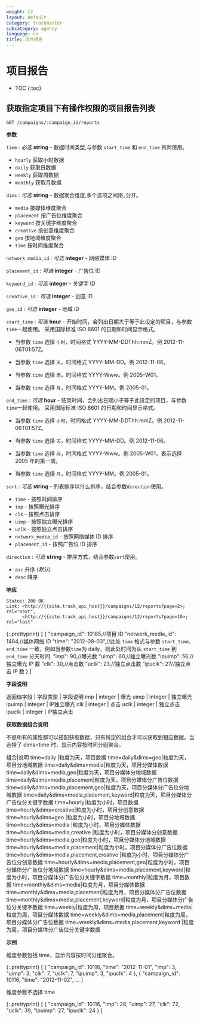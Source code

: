 ```yaml
---
weight: 12
layout: default
category: trackmaster
subcategory: agency
language: cn
title: 项目报告
---
```


# 项目报告

* TOC
{:toc}

## 获取指定项目下有操作权限的项目报告列表

    GET /campaigns/:campaign_id/reports

**参数**

`time`
: _必选_ **string** - 数据时间类型,与参数 `start_time` 和 `end_time` 共同使用。

  * `hourly` 获取小时数据
  * `daily` 获取日数据
  * `weekly` 获取周数据
  * `monthly` 获取月数据

`dims`
: _可选_ **string** - 数据聚合维度,多个选项之间用`,`分开。

  * `media` 按媒体维度聚合
  * `placement` 按广告位维度聚合
  * `keyword` 按关键字维度聚合
  * `creative` 按创意维度聚合
  * `geo` 按地域维度聚合
  * `time` 按时间维度聚合

`network_media_id`
: _可选_ **integer** - 网络媒体 ID

`placement_id`
: _可选_ **integer** - 广告位 ID

`keyword_id`
: _可选_ **integer** - 关键字 ID

`creative_id`
: _可选_ **integer** - 创意 ID

`geo_id`
: _可选_ **integer** - 地域 ID

`start_time`
: _可选_ **hour** - 开始时间，会列出日期大于等于此设定的项目，与参数`time`一起使用。
采用国际标准 ISO 8601 的日期和时间显示格式。

  * 当参数 `time` 选择 `小时`，时间格式 YYYY-MM-DDThh:mmZ。例 2012-11-06T01:57Z。

  * 当参数 `time` 选择 `天`，时间格式 YYYY-MM-DD。例 2012-11-06。

  * 当参数 `time` 选择 `周`，时间格式 YYYY-Www。例 2005-W01。

  * 当参数 `time` 选择 `月`，时间格式 YYYY-MM。例 2005-01。

`end_time`
: _可选_ **hour** - 结束时间，会列出日期小于等于此设定的项目，与参数`time`一起使用。
采用国际标准 ISO 8601 的日期和时间显示格式。

  * 当参数 `time` 选择 `小时`，时间格式 YYYY-MM-DDThh:mmZ。例 2012-11-06T01:57Z。

  * 当参数 `time` 选择 `天`，时间格式 YYYY-MM-DD。例 2012-11-06。

  * 当参数 `time` 选择 `周`，时间格式 YYYY-Www。例 2005-W01，表示选择 2005 年的第一周。

  * 当参数 `time` 选择 `月`，时间格式 YYYY-MM。例 2005-01。

`sort`
: _可选_ **string** - 列表排序以什么排序，结合参数`direction`使用。

  * `time` - 按照时间排序
  * `imp` - 按照曝光排序
  * `clk` - 按照点击排序
  * `uimp` - 按照独立曝光排序
  * `uclk` - 按照独立点击排序
  * `network_media_id` - 按照网络媒体 ID 排序
  * `placement_id` - 按照广告位 ID 排序

`direction`
: _可选_ **string** - 排序方式，结合参数`sort`使用。

  * `asc` 升序 (_默认_)
  * `desc` 降序


**响应**

    Status: 200 OK
    Link: <http://{{site.track_api_host}}/campaigns/12/reports?page=2>; rel="next",
          <http://{{site.track_api_host}}/campaigns/12/reports?page=10>; rel="last"

{:.prettyprint}
    [
      {
        "campaign_id": 10185,//项目 ID
        "network_media_id": 1484,//媒体网络 ID
        "time": "2012-08-03",//此处 `time` 格式与参数 `start_time`、`end_time` 一致，例如当参数`time`为 daily，则此处时间为从 `start_time` 到 `end_time` 分天时间.
        "imp": 90,//曝光数
        "uimp": 60,//独立曝光数
        "ipuimp": 56,//独立曝光 IP 数
        "clk": 30,//点击数
        "uclk": 23,//独立点击数
        "ipuclk": 27//独立点击 IP 数
      }
    ]


**字段说明**

返回值字段 | 字段类型     | 字段说明
imp      | integer     | 曝光
uimp     | integer     | 独立曝光
ipuimp   | integer     | IP独立曝光
clk      | integer     | 点击
uclk     | integer     | 独立点击
ipuclk   | integer     | IP独立点击

**获取数据组合说明**

不是所有的属性都可以搭配获取数据，只有特定的组合才可以获取到相应数据。当选择了 dims=time 时，显示内容按时间分组聚合。

组合|说明
time=daily  |粒度为天，项目数据
time=daily&dims=geo|粒度为天，项目分地域数据
time=daily&dims=media|粒度为天，项目分媒体数据
time=daily&dims=media,geo|粒度为天，项目分媒体分地域数据
time=daily&dims=media,placement|粒度为天，项目分媒体分广告位数据
time=daily&dims=media,placement,geo|粒度为天，项目分媒体分广告位分地域数据
time=daily&dims=media,placement,keyword|粒度为天，项目分媒体分广告位分关键字数据
time=hourly|粒度为小时，项目数据
time=hourly&dims=creative|粒度为小时，项目分创意数据
time=hourly&dims=geo |粒度为小时，项目分地域数据
time=hourly&dims=media |粒度为小时，项目分媒体数据
time=hourly&dims=media,creative |粒度为小时，项目分媒体分创意数据
time=hourly&dims=media,geo|粒度为小时，项目分媒体分地域数据
time=hourly&dims=media,placement|粒度为小时，项目分媒体分广告位数据
time=hourly&dims=media,placement,creative |粒度为小时，项目分媒体分广告位分创意数据
time=hourly&dims=media,placement,geo|粒度为小时，项目分媒体分广告位分地域数据
time=hourly&dims=media,placement,keyword|粒度为小时，项目分媒体分广告位分关键字数据
time=monthly|粒度为月，项目数据
time=monthly&dims=media|粒度为月，项目分媒体数据
time=monthly&dims=media,placement|粒度为月，项目分媒体分广告位数据
time=monthly&dims=media,placement,keyword|粒度为月，项目分媒体分广告位分关键字数据
time=weekly|粒度为周，项目数据
time=weekly&dims=media|粒度为周，项目分媒体数据
time=weekly&dims=media,placement|粒度为周，项目分媒体分广告位数据
time=weekly&dims=media,placement,keyword |粒度为周，项目分媒体分广告位分关键字数据

**示例**

维度参数包括 time，显示内容按时间分组聚合。

{:.prettyprint}
    [
        {
            "campaign_id": 10116,
            "time": "2012-11-01",
            "imp": 3,
            "uimp": 3,
            "clk": 7,
            "uclk": 7,
            "ipuimp": 3,
            "ipuclk": 4
        },
        {
            "campaign_id": 10116,
            "time": "2012-11-02",
        …
    ]

维度参数不选择 time

{:.prettyprint}
    [
        {
            "campaign_id": 10116,
            "imp": 28,
            "uimp": 27,
            "clk": 72,
            "uclk": 39,
            "ipuimp": 27,
            "ipuclk": 24
        }
    ]

